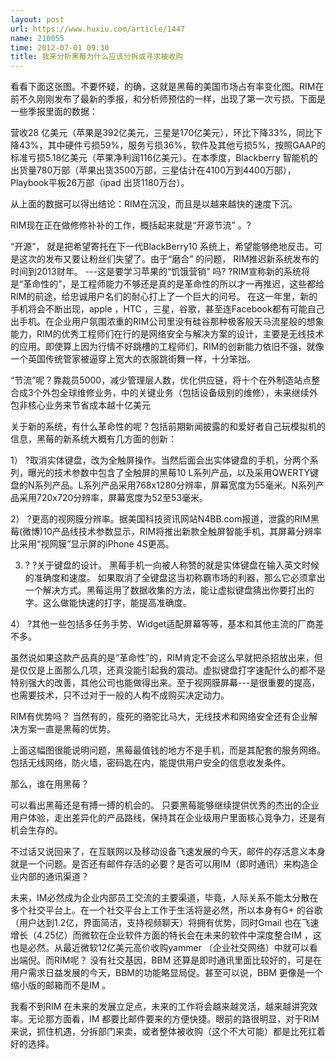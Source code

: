 ```yaml
---
layout: post
url: https://www.huxiu.com/article/1447
name: 210055
time: 2012-07-01 09:30
title: 我来分析黑莓为什么应该分拆或寻求被收购
---
```

看看下面这张图。不要怀疑，的确，这就是黑莓的美国市场占有率变化图。RIM在前不久刚刚发布了最新的季报，和分析师预估的一样，出现了第一次亏损。下面是一些季报里面的数据：

营收28 亿美元（苹果是392亿美元，三星是170亿美元），环比下降33%，同比下降43%，其中硬件亏损59%，服务亏损36%，软件及其他亏损5%，按照GAAP的标准亏损5.18亿美元（苹果净利润116亿美元）。在本季度，Blackberry 智能机的出货量780万部（苹果出货3500万部，三星估计在4100万到4400万部）， Playbook平板26万部（ipad 出货1180万台）。

从上面的数据可以得出结论：RIM在沉没，而且是以越来越快的速度下沉。

RIM现在正在做修修补补的工作，概括起来就是“开源节流” 。?

“开源”， 就是把希望寄托在下一代BlackBerry10 系统上，希望能够绝地反击。可是这次的发布又要让粉丝们失望了。由于“磨合” 的问题， RIM推迟新系统发布的时间到2013财年。 ---这是要学习苹果的“饥饿营销” 吗? ?RIM宣称新的系统将是“革命性的”，是工程师能力不够还是真的是革命性的所以才一再推迟，这些都给RIM的前途，给忠诚用户名们的耐心打上了一个巨大的问号。 在这一年里，新的手机将会不断出现，apple ，HTC ，三星，谷歌，甚至连Facebook都有可能自己出手机。在企业用户氛围浓重的RIM公司里没有硅谷那种极客般天马流星般的想象能力，RIM的优秀工程师们在行的是网络安全与解决方案的设计，主要是无线技术的应用。即使算上因为行情不好跳槽的工程师们，RIM的创新能力依旧不强，就像一个英国传统管家被逼穿上宽大的衣服跳街舞一样，十分笨拙。

“节流”呢？靠裁员5000，减少管理层人数，优化供应链，将十个在外制造站点整合成3个外包全球维修业务，中的关键业务（包括设备级别的维修），未来继续外包非核心业务来节省成本越十亿美元

关于新的系统，有什么革命性的呢？包括前期新闻披露的和爱好者自己玩模拟机的信息，黑莓的新系统大概有几方面的创新：

1） ?取消实体键盘，改为全触屏操作。当然后面会出实体键盘的手机，分两个系列，曝光的技术参数中包含了全触屏的黑莓10 L系列产品，以及采用QWERTY键盘的N系列产品。L系列产品采用768x1280分辨率，屏幕宽度为55毫米。N系列产品采用720x720分辨率，屏幕宽度为52至53毫米。

2） ?更高的视网膜分辨率。据美国科技资讯网站N4BB.com报道，泄露的RIM黑莓(微博)10产品线技术参数显示，RIM将推出新款全触屏智能手机，其屏幕分辨率比采用“视网膜”显示屏的iPhone 4S更高。

3) ? ?关于键盘的设计。 黑莓手机一向被人称赞的就是实体键盘在输入英文时候的准确度和速度。 如果取消了全键盘这当初称霸市场的利器，那么它必须拿出一个解决方式。黑莓运用了数据收集的方法，能让虚拟键盘猜出你要打出的字。这么做能快速的打字，能提高准确度。

4） ?其他一些包括多任务手势、Widget适配屏幕等等，基本和其他主流的厂商差不多。

虽然说如果这款产品真的是“革命性”的，RIM肯定不会这么早就把杀招放出来，但是仅仅是上面那么几项，还真没能引起我的震动。虚拟键盘打字速配什么的都不是特别强大的改善，其他公司也能做得出来。至于视网膜屏幕---是很重要的提高，也需要技术，只不过对于一般的人构不成购买决定动力。

RIM有优势吗？ 当然有的，瘦死的骆驼比马大，无线技术和网络安全还有企业解决方案一直是黑莓的优势。

上面这幅图很能说明问题，黑莓最值钱的地方不是手机，而是其配套的服务网络。包括无线网络，防火墙，密码匙在内，能提供用户安全的信息收发条件。

那么，谁在用黑莓？

可以看出黑莓还是有搏一搏的机会的。 只要黑莓能够继续提供优秀的杰出的企业用户体验，走出差异化的产品路线，保持其在企业级用户里面核心竞争力，还是有机会生存的。

不过话又说回来了，在互联网以及移动设备飞速发展的今天，邮件的存活意义本身就是一个问题。是否还有邮件存活的必要？是否可以用IM（即时通讯）来构造企业内部的通讯渠道？

未来，IM必然成为企业内部员工交流的主要渠道，毕竟，人际关系不能太分散在多个社交平台上。在一个社交平台上工作于生活将是必然，所以本身有G+ 的谷歌（用户达到1.2亿，界面简洁，支持视频聊天）将拥有优势，同时Gmail 也在飞速增长（4.25亿）而微软在企业软件方面的特长会在未来的软件中深度整合IM ，这也是必然。从最近微软12亿美元高价收购yammer （企业社交网络）中就可以看出端倪。而RIM呢？ 没有社交基因，BBM 还算是即时通讯里面比较好的，可是在用户需求日益发展的今天，BBM的功能略显局促。甚至可以说，BBM 更像是一个缩小版的邮箱而不是IM 。

我看不到RIM 在未来的发展立足点，未来的工作将会越来越灵活，越来越讲究效率。无论那方面看，IM 都要比邮件要来的方便快捷。眼前的路很明显，对于RIM来说，抓住机遇，分拆部门来卖，或者整体被收购（这个不大可能）都是比死扛着好的选择。

